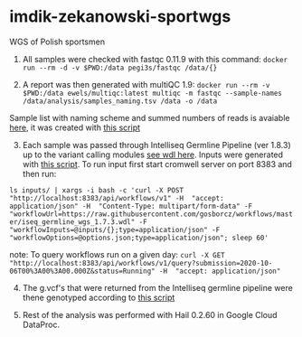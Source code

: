 # imdik-zekanowski-sportwgs
WGS of Polish sportsmen


1. All samples were checked with fastqc 0.11.9 with this command:
`docker run --rm -d -v $PWD:/data pegi3s/fastqc /data/{}`

2. A report was then generated with multiQC 1.9:
`docker run --rm -v $PWD:/data ewels/multiqc:latest multiqc -m fastqc --sample-names /data/analysis/samples_naming.tsv /data -o /data`

Sample list with naming scheme and summed numbers of reads is avaiable [here](http://149.156.177.112/projects/imdik-zekanowski-sportwgs/analysis/samples_naming.tsv), it was created with [this script](sample_naming.R)

3. Each sample was passed through Intelliseq Germline Pipeline (ver 1.8.3) up to the variant calling modules [see wdl here](https://raw.githubusercontent.com/gosborcz/workflows/master/iseq_germline_wgs_1.8.3.wdl).
Inputs were generated with [this script](generate-inputs.sh). To run input first start cromwell server on port 8383 and then run:

`ls inputs/ | xargs -i bash -c 'curl -X POST "http://localhost:8383/api/workflows/v1" -H  "accept: application/json" -H  "Content-Type: multipart/form-data" -F "workflowUrl=https://raw.githubusercontent.com/gosborcz/workflows/master/iseq_germline_wgs_1.7.3.wdl" -F "workflowInputs=@inputs/{};type=application/json" -F "workflowOptions=@options.json;type=application/json"; sleep 60'`

note: To query workflows run on a given day: `curl -X GET "http://localhost:8383/api/workflows/v1/query?submission=2020-10-06T00%3A00%3A00.000Z&status=Running" -H  "accept: application/json"`

4. The g.vcf's that were returned from the Intelliseq germline pipeline were thene genotyped according to [this script](https://github.com/ippas/imdik-zekanowski-gts/blob/master/joint_genotyping.md)

5. Rest of the analysis was performed with Hail 0.2.60 in Google Cloud DataProc.

